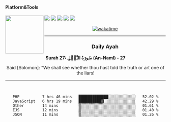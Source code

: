 #### Platform&Tools

[![](https://img.shields.io/badge/-NPM-cb3837?style=flat-square&logo=npm&logoColor=white)](https://npmjs.com/)
[![](https://img.shields.io/badge/PHP-777BB4?style=flat-square&logo=php&logoColor=white)](https://nodejs.org/)
[![](https://img.shields.io/badge/Julia-9558B2?style=flat-square&logo=julia&logoColor=white)](https://nodejs.org/)
<img src="https://avatars.githubusercontent.com/u/31664438?v=4" width="120" align="left">
[![](https://img.shields.io/badge/-Node.js-43853d?style=flat-square&logo=node.js&logoColor=ffffff)](https://nodejs.org/)
[![](https://img.shields.io/badge/Visual_Studio_Code-0078D4?style=flat-square&logo=visual%20studio%20code&logoColor=white)](https://nodejs.org/)

<center>

[![wakatime](https://wakatime.com/badge/user/87646243-158a-4241-a3cb-668e1fa2dbb8.svg)](https://wakatime.com/@87646243-158a-4241-a3cb-668e1fa2dbb8)
               

_______ 
### Daily Ayah

<!--START_SECTION:quran-->

**Surah 27: سُورَةُ النَّمۡلِ (An-Naml) - 27**

Said [Solomon]: “We shall see whether thou hast told the truth or art one of the liars!
 <!--END_SECTION:quran-->

  
                       
                                             
_______

&nbsp;&nbsp;     &nbsp;&nbsp;    &nbsp;&nbsp;   &nbsp;&nbsp;
 
<!--START_SECTION:waka-->

```text
PHP          7 hrs 46 mins   █████████████░░░░░░░░░░░░   52.02 %
JavaScript   6 hrs 19 mins   ██████████▓░░░░░░░░░░░░░░   42.29 %
Other        14 mins         ▒░░░░░░░░░░░░░░░░░░░░░░░░   01.61 %
EJS          12 mins         ▒░░░░░░░░░░░░░░░░░░░░░░░░   01.40 %
JSON         11 mins         ▒░░░░░░░░░░░░░░░░░░░░░░░░   01.26 %
```

<!--END_SECTION:waka-->
